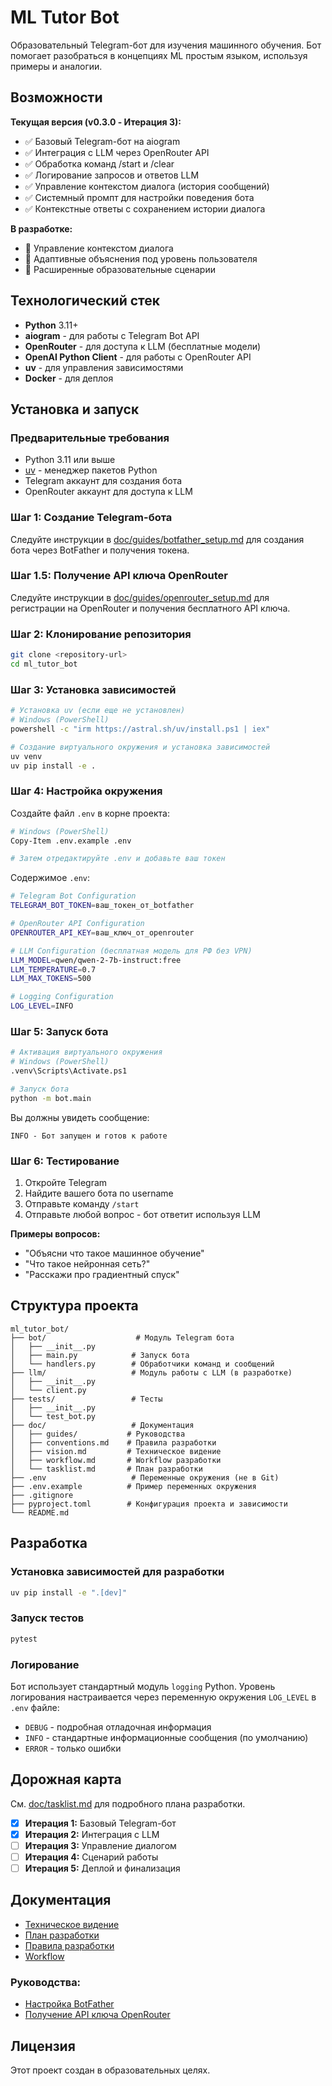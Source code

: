 # ML Tutor Bot

Образовательный Telegram-бот для изучения машинного обучения. Бот помогает разобраться в концепциях ML простым языком, используя примеры и аналогии.

## Возможности

**Текущая версия (v0.3.0 - Итерация 3):**
- ✅ Базовый Telegram-бот на aiogram
- ✅ Интеграция с LLM через OpenRouter API
- ✅ Обработка команд /start и /clear
- ✅ Логирование запросов и ответов LLM
- ✅ Управление контекстом диалога (история сообщений)
- ✅ Системный промпт для настройки поведения бота
- ✅ Контекстные ответы с сохранением истории диалога

**В разработке:**
- 🔄 Управление контекстом диалога
- 🔄 Адаптивные объяснения под уровень пользователя
- 🔄 Расширенные образовательные сценарии

## Технологический стек

- **Python** 3.11+
- **aiogram** - для работы с Telegram Bot API
- **OpenRouter** - для доступа к LLM (бесплатные модели)
- **OpenAI Python Client** - для работы с OpenRouter API
- **uv** - для управления зависимостями
- **Docker** - для деплоя

## Установка и запуск

### Предварительные требования

- Python 3.11 или выше
- [uv](https://docs.astral.sh/uv/) - менеджер пакетов Python
- Telegram аккаунт для создания бота
- OpenRouter аккаунт для доступа к LLM

### Шаг 1: Создание Telegram-бота

Следуйте инструкции в [doc/guides/botfather_setup.md](doc/guides/botfather_setup.md) для создания бота через BotFather и получения токена.

### Шаг 1.5: Получение API ключа OpenRouter

Следуйте инструкции в [doc/guides/openrouter_setup.md](doc/guides/openrouter_setup.md) для регистрации на OpenRouter и получения бесплатного API ключа.

### Шаг 2: Клонирование репозитория

```bash
git clone <repository-url>
cd ml_tutor_bot
```

### Шаг 3: Установка зависимостей

```bash
# Установка uv (если еще не установлен)
# Windows (PowerShell)
powershell -c "irm https://astral.sh/uv/install.ps1 | iex"

# Создание виртуального окружения и установка зависимостей
uv venv
uv pip install -e .
```

### Шаг 4: Настройка окружения

Создайте файл `.env` в корне проекта:

```bash
# Windows (PowerShell)
Copy-Item .env.example .env

# Затем отредактируйте .env и добавьте ваш токен
```

Содержимое `.env`:
```bash
# Telegram Bot Configuration
TELEGRAM_BOT_TOKEN=ваш_токен_от_botfather

# OpenRouter API Configuration
OPENROUTER_API_KEY=ваш_ключ_от_openrouter

# LLM Configuration (бесплатная модель для РФ без VPN)
LLM_MODEL=qwen/qwen-2-7b-instruct:free
LLM_TEMPERATURE=0.7
LLM_MAX_TOKENS=500

# Logging Configuration
LOG_LEVEL=INFO
```

### Шаг 5: Запуск бота

```bash
# Активация виртуального окружения
# Windows (PowerShell)
.venv\Scripts\Activate.ps1

# Запуск бота
python -m bot.main
```

Вы должны увидеть сообщение:
```
INFO - Бот запущен и готов к работе
```

### Шаг 6: Тестирование

1. Откройте Telegram
2. Найдите вашего бота по username
3. Отправьте команду `/start`
4. Отправьте любой вопрос - бот ответит используя LLM

**Примеры вопросов:**
- "Объясни что такое машинное обучение"
- "Что такое нейронная сеть?"
- "Расскажи про градиентный спуск"

## Структура проекта

```
ml_tutor_bot/
├── bot/                    # Модуль Telegram бота
│   ├── __init__.py
│   ├── main.py            # Запуск бота
│   └── handlers.py        # Обработчики команд и сообщений
├── llm/                   # Модуль работы с LLM (в разработке)
│   ├── __init__.py
│   └── client.py
├── tests/                 # Тесты
│   ├── __init__.py
│   └── test_bot.py
├── doc/                   # Документация
│   ├── guides/           # Руководства
│   ├── conventions.md    # Правила разработки
│   ├── vision.md         # Техническое видение
│   ├── workflow.md       # Workflow разработки
│   └── tasklist.md       # План разработки
├── .env                   # Переменные окружения (не в Git)
├── .env.example          # Пример переменных окружения
├── .gitignore
├── pyproject.toml        # Конфигурация проекта и зависимости
└── README.md
```

## Разработка

### Установка зависимостей для разработки

```bash
uv pip install -e ".[dev]"
```

### Запуск тестов

```bash
pytest
```

### Логирование

Бот использует стандартный модуль `logging` Python. Уровень логирования настраивается через переменную окружения `LOG_LEVEL` в `.env` файле:

- `DEBUG` - подробная отладочная информация
- `INFO` - стандартные информационные сообщения (по умолчанию)
- `ERROR` - только ошибки

## Дорожная карта

См. [doc/tasklist.md](doc/tasklist.md) для подробного плана разработки.

- [x] **Итерация 1:** Базовый Telegram-бот
- [x] **Итерация 2:** Интеграция с LLM
- [ ] **Итерация 3:** Управление диалогом
- [ ] **Итерация 4:** Сценарий работы
- [ ] **Итерация 5:** Деплой и финализация

## Документация

- [Техническое видение](doc/vision.md)
- [План разработки](doc/tasklist.md)
- [Правила разработки](doc/conventions.md)
- [Workflow](doc/workflow.md)

### Руководства:
- [Настройка BotFather](doc/guides/botfather_setup.md)
- [Получение API ключа OpenRouter](doc/guides/openrouter_setup.md)

## Лицензия

Этот проект создан в образовательных целях.

